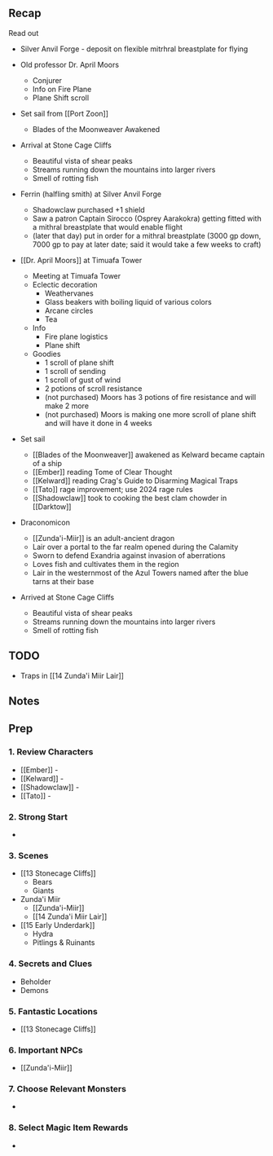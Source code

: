 
## Recap

Read out
* Silver Anvil Forge - deposit on flexible mitrhral breastplate for flying
* Old professor Dr. April Moors
	* Conjurer
	* Info on Fire Plane
	* Plane Shift scroll
* Set sail from [[Port Zoon]]
	* Blades of the Moonweaver Awakened
* Arrival at Stone Cage Cliffs
	* Beautiful vista of shear peaks
	* Streams running down the mountains into larger rivers
	* Smell of rotting fish

* Ferrin (halfling smith) at Silver Anvil Forge
	* Shadowclaw purchased +1 shield
	* Saw a patron Captain Sirocco (Osprey Aarakokra) getting fitted with a mithral breastplate that would enable flight
	* (later that day) put in order for a mithral breastplate (3000 gp down, 7000 gp to pay at later date; said it would take a few weeks to craft)
* [[Dr. April Moors]] at Timuafa Tower
	* Meeting at Timuafa Tower
	* Eclectic decoration
		* Weathervanes
		* Glass beakers with boiling liquid of various colors
		* Arcane circles
		* Tea
	* Info
		* Fire plane logistics
		* Plane shift
	* Goodies
		* 1 scroll of plane shift
		* 1 scroll of sending
		* 1 scroll of gust of wind
		* 2 potions of scroll resistance
		* (not purchased) Moors has 3 potions of fire resistance and will make 2 more
		* (not purchased) Moors is making one more scroll of plane shift and will have it done in 4 weeks
* Set sail
	* [[Blades of the Moonweaver]] awakened as Kelward became captain of a ship
	* [[Ember]] reading Tome of Clear Thought
	* [[Kelward]] reading Crag's Guide to Disarming Magical Traps
	* [[Tato]] rage improvement; use 2024 rage rules
	* [[Shadowclaw]] took to cooking the best clam chowder in [[Darktow]]
* Draconomicon
	* [[Zunda'i-Miir]] is an adult-ancient dragon
	* Lair over a portal to the far realm opened during the Calamity
	* Sworn to defend Exandria against invasion of aberrations
	* Loves fish and cultivates them in the region
	* Lair in the westernmost of the Azul Towers named after the blue tarns at their base
* Arrived at Stone Cage Cliffs
	* Beautiful vista of shear peaks
	* Streams running down the mountains into larger rivers
	* Smell of rotting fish

## TODO

* Traps in [[14 Zunda'i Miir Lair]]

## Notes
## Prep
### 1. Review Characters

* [[Ember]] - 
* [[Kelward]] -
* [[Shadowclaw]] - 
* [[Tato]] - 

### 2. Strong Start

* 

### 3. Scenes

* [[13 Stonecage Cliffs]]
	* Bears
	* Giants
* Zunda'i Miir
	* [[Zunda'i-Miir]]
	* [[14 Zunda'i Miir Lair]]
* [[15 Early Underdark]]
	* Hydra
	* Pitlings & Ruinants

### 4. Secrets and Clues

* Beholder
* Demons

### 5. Fantastic Locations

* [[13 Stonecage Cliffs]]
### 6. Important NPCs

* [[Zunda'i-Miir]]

### 7. Choose Relevant Monsters

* 

### 8. Select Magic Item Rewards

* 
